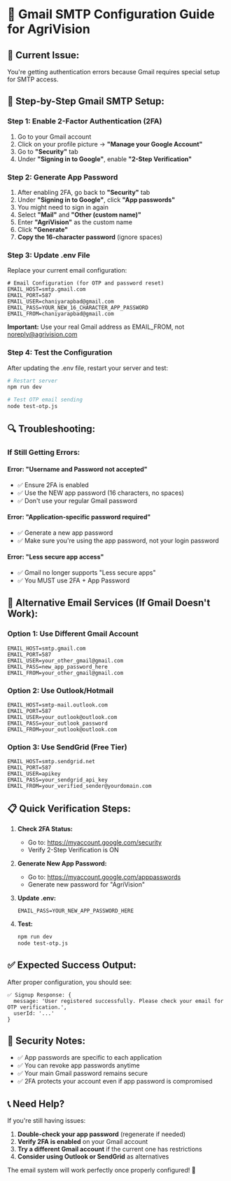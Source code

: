 # 📧 Gmail SMTP Configuration Guide for AgriVision

## 🚨 **Current Issue:**
You're getting authentication errors because Gmail requires special setup for SMTP access.

## 🔧 **Step-by-Step Gmail SMTP Setup:**

### **Step 1: Enable 2-Factor Authentication (2FA)**
1. Go to your Gmail account
2. Click on your profile picture → **"Manage your Google Account"**
3. Go to **"Security"** tab
4. Under **"Signing in to Google"**, enable **"2-Step Verification"**

### **Step 2: Generate App Password**
1. After enabling 2FA, go back to **"Security"** tab
2. Under **"Signing in to Google"**, click **"App passwords"**
3. You might need to sign in again
4. Select **"Mail"** and **"Other (custom name)"**
5. Enter **"AgriVision"** as the custom name
6. Click **"Generate"**
7. **Copy the 16-character password** (ignore spaces)

### **Step 3: Update .env File**
Replace your current email configuration:

```env
# Email Configuration (for OTP and password reset)
EMAIL_HOST=smtp.gmail.com
EMAIL_PORT=587
EMAIL_USER=chaniyarapbad@gmail.com
EMAIL_PASS=YOUR_NEW_16_CHARACTER_APP_PASSWORD
EMAIL_FROM=chaniyarapbad@gmail.com
```

**Important:** Use your real Gmail address as EMAIL_FROM, not noreply@agrivision.com

### **Step 4: Test the Configuration**

After updating the .env file, restart your server and test:

```bash
# Restart server
npm run dev

# Test OTP email sending
node test-otp.js
```

## 🔍 **Troubleshooting:**

### **If Still Getting Errors:**

#### **Error: "Username and Password not accepted"**
- ✅ Ensure 2FA is enabled
- ✅ Use the NEW app password (16 characters, no spaces)
- ✅ Don't use your regular Gmail password

#### **Error: "Application-specific password required"**
- ✅ Generate a new app password
- ✅ Make sure you're using the app password, not your login password

#### **Error: "Less secure app access"**
- ✅ Gmail no longer supports "Less secure apps"
- ✅ You MUST use 2FA + App Password

## 🧪 **Alternative Email Services (If Gmail Doesn't Work):**

### **Option 1: Use Different Gmail Account**
```env
EMAIL_HOST=smtp.gmail.com
EMAIL_PORT=587
EMAIL_USER=your_other_gmail@gmail.com
EMAIL_PASS=new_app_password_here
EMAIL_FROM=your_other_gmail@gmail.com
```

### **Option 2: Use Outlook/Hotmail**
```env
EMAIL_HOST=smtp-mail.outlook.com
EMAIL_PORT=587
EMAIL_USER=your_outlook@outlook.com
EMAIL_PASS=your_outlook_password
EMAIL_FROM=your_outlook@outlook.com
```

### **Option 3: Use SendGrid (Free Tier)**
```env
EMAIL_HOST=smtp.sendgrid.net
EMAIL_PORT=587
EMAIL_USER=apikey
EMAIL_PASS=your_sendgrid_api_key
EMAIL_FROM=your_verified_sender@yourdomain.com
```

## 📋 **Quick Verification Steps:**

1. **Check 2FA Status:**
   - Go to: https://myaccount.google.com/security
   - Verify 2-Step Verification is ON

2. **Generate New App Password:**
   - Go to: https://myaccount.google.com/apppasswords
   - Generate new password for "AgriVision"

3. **Update .env:**
   ```env
   EMAIL_PASS=YOUR_NEW_APP_PASSWORD_HERE
   ```

4. **Test:**
   ```bash
   npm run dev
   node test-otp.js
   ```

## ✅ **Expected Success Output:**

After proper configuration, you should see:
```
✅ Signup Response: {
  message: 'User registered successfully. Please check your email for OTP verification.',
  userId: '...'
}
```

## 🔐 **Security Notes:**

- ✅ App passwords are specific to each application
- ✅ You can revoke app passwords anytime
- ✅ Your main Gmail password remains secure
- ✅ 2FA protects your account even if app password is compromised

## 📞 **Need Help?**

If you're still having issues:

1. **Double-check your app password** (regenerate if needed)
2. **Verify 2FA is enabled** on your Gmail account
3. **Try a different Gmail account** if the current one has restrictions
4. **Consider using Outlook or SendGrid** as alternatives

The email system will work perfectly once properly configured! 🚀
